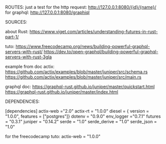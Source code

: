 ROUTES:
just a test for the http request: http://127.0.0.1:8080/{id}/{name}/
for graphql: http://127.0.0.1:8080/graphiql

SOURCES:

about Rust:
https://www.viget.com/articles/understanding-futures-in-rust-part-1/

tuto:
https://www.freecodecamp.org/news/building-powerful-graphql-servers-with-rust/
https://dev.to/open-graphql/building-powerful-graphql-servers-with-rust-3gla

example from doc actix:
https://github.com/actix/examples/blob/master/juniper/src/schema.rs
https://github.com/actix/examples/blob/master/juniper/src/main.rs

graphql doc:
https://graphql-rust.github.io/juniper/master/quickstart.html
https://graphql-rust.github.io/juniper/master/index.html


DEPENDENCIES:

[dependencies]
actix-web ="2.0"
actix-rt = "1.0.0"
diesel = { version = "1.0.0", features = ["postgres"]}
dotenv = "0.9.0"
env_logger ="0.7.1"
futures = "0.3.1"
juniper = "0.14.2"
serde = "1.0"
serde_derive = "1.0"
serde_json = "1.0"

for the freecodecamp tuto:
actix-web = "1.0.0"
